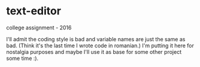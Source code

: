 # text-editor
college assignment - 2016

I'll admit the coding style is bad and variable names are just the same as bad.
(Think it's the last time I wrote code in romanian.)
I'm putting it here for nostalgia purposes and maybe I'll use it as base for some other project some time :).
